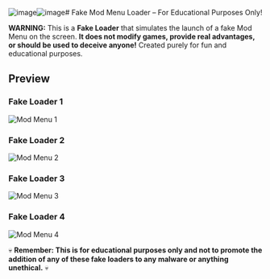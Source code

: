 ![image](https://github.com/user-attachments/assets/637820e1-878a-45fc-9e04-b70964da3d63)![image](https://github.com/user-attachments/assets/d9f53816-b368-4d42-970a-59f1e477685e)# Fake Mod Menu Loader – For Educational Purposes Only! 

 **WARNING:** This is a **Fake Loader** that simulates the launch of a fake Mod Menu on the screen. **It does not modify games, provide real advantages, or should be used to deceive anyone!** Created purely for fun and educational purposes.

##  Preview

###  Fake Loader  1
![Mod Menu 1](https://media.discordapp.net/attachments/1337633993884958730/1345242160991309834/image.png?ex=67e968a4&is=67e81724&hm=099f1e81889adeabd633d32f637f2ebd36e98f4e5e9ce434bcf5469be8ac9fdd&=&format=webp&quality=lossless&width=1124&height=685)

### Fake Loader  2
![Mod Menu 2](https://media.discordapp.net/attachments/1337633993884958730/1345465755940028418/image.png?ex=67e8e761&is=67e795e1&hm=e71a8e805d059a0a3fbb41ad62b74966ff756195559c68b891866a2919f727f3&=&format=webp&quality=lossless&width=1234&height=806)

### Fake Loader  3
![Mod Menu 3](https://media.discordapp.net/attachments/1337633993884958730/1347251582718312478/image.png?ex=67e977d0&is=67e82650&hm=62741054cea27bb2e2cf2aa8dcdb29989ae3e473582132daa86ff6fa24f25331&=&format=webp&quality=lossless&width=1018&height=940)

### Fake Loader  4
![Mod Menu 4](https://media.discordapp.net/attachments/1337633993884958730/1353186570374615052/image.png?ex=67e94e73&is=67e7fcf3&hm=f45b9e5d48d8cfa29e63002e53ac9cbf8fa1a76375b00b667e7725c0b3ce4ecb&=&format=webp&quality=lossless&width=1083&height=710)


💀 **Remember: This is for educational purposes only and not to promote the addition of any of these fake loaders to any malware or anything unethical.** 💀
